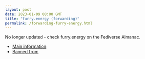 ```yaml
---
layout: post
date: 2023-01-09 00:00 GMT
title: "furry.energy (forwarding)"
permalink: /forwarding-furry-energy.html
---
```


No longer updated - check furry.energy on the Fediverse Almanac.

* [Main information](https://www.fediversealmanac.com/api/v1/instances/furry.energy)
* [Banned from](https://www.fediversealmanac.com/api/v1/instances/furry.energy/banned_from)

